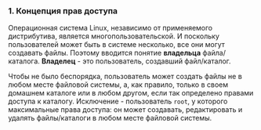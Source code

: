 
### 1. Концепция прав доступа

Операционная система Linux, независимо от применяемого дистрибутива, является многопользовательской. И поскольку пользователей может быть в системе несколько, все они могут создавать файлы. Поэтому вводится понятие **владельца** файла/каталога. **Владелец** - это пользователь, создавший файл/каталог.

Чтобы не было беспорядка, пользователь может создать файлы не в любом месте файловой системы, а, как правило, только в своем домашнем каталоге или в любом другом, если так определено правами доступа к каталогу. Исключение - пользователь `root`, у которого максимальные права доступа: он может создавать, редактировать и удалять файлы/каталоги в любом месте файловой системы.